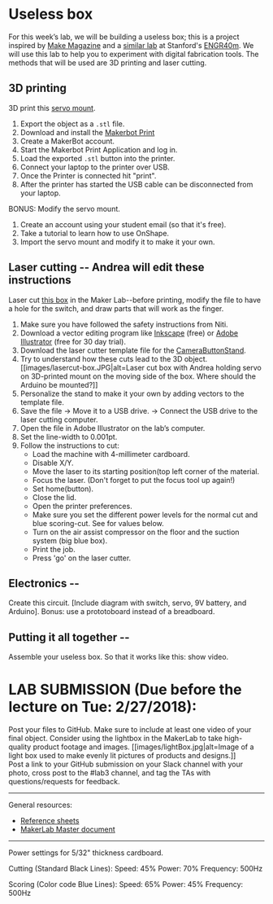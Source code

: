 # Useless box

For this week’s lab, we will be building a useless box; this is a project inspired by [Make Magazine](https://makezine.com/projects/the-most-useless-machine/) and a [similar lab](https://web.stanford.edu/class/engr40m/labs/lab2a.pdf) at Stanford's [ENGR40m](https://web.stanford.edu/class/engr40m/). We will use this lab to help you to experiment with digital fabrication tools. The methods that will be used are 3D printing and laser cutting.  

## 3D printing

3D print this [servo mount](https://www.thingiverse.com/thing:1926568).

1. Export the object as a `.stl` file.
1. Download and install the [Makerbot Print](https://www.makerbot.com/print/)
1. Create a MakerBot account.
1. Start the Makerbot Print Application and log in.
1. Load the exported `.stl` button into the printer.
1. Connect your laptop to the printer over USB.
1. Once the Printer is connected hit "print".
1. After the printer has started the USB cable can be disconnected from your laptop.

BONUS:
Modify the servo mount. 
1. Create an account using your student email (so that it's free).
1. Take a tutorial to learn how to use OnShape.
1. Import the servo mount and modify it to make it your own. 


## Laser cutting -- Andrea will edit these instructions

Laser cut [this box](https://github.com/FAR-Lab/Developing-and-Designing-Interactive-Devices/wiki/uselessbox.ai) in the Maker Lab--before printing, modify the file to have a hole for the switch, and draw parts that will work as the finger. 

1. Make sure you have followed the safety instructions from Niti.
2. Download a vector editing program like [Inkscape](https://inkscape.org/en/) (free) or [Adobe Illustrator](https://www.adobe.com/products/illustrator.html) (free for 30 day trial).
3. Download the laser cutter template file for the [CameraButtonStand](https://github.com/FAR-Lab/Developing-and-Designing-Interactive-Devices/blob/master/CameraButtonStand.svg).
4. Try to understand how these cuts lead to the 3D object.
[[images/lasercut-box.JPG|alt=Laser cut box with Andrea holding servo on 3D-printed mount on the moving side of the box. Where should the Arduino be mounted?]]
5. Personalize the stand to make it your own by adding vectors to the template file.
6. Save the file -> Move it to a USB drive. -> Connect the USB drive to the laser cutting computer.
7.  Open the file in Adobe Illustrator on the lab’s computer.
8.  Set the line-width to 0.001pt.
9.  Follow the instructions to cut:
    * Load the machine with 4-millimeter cardboard.
    * Disable X/Y.
    *  Move the laser to its starting position(top left corner of the material.
    *  Focus the laser. (Don't forget to put the focus tool up again!)
    *  Set home(button).
    *  Close the lid.
    *   Open the printer preferences.
    *   Make sure you set the different power levels for the normal cut and blue scoring-cut. See for values below.
    *   Turn on the air assist compressor on the floor and the suction system (big blue box).
    *   Print the job.
    *   Press 'go' on the laser cutter.

## Electronics --
Create this circuit. [Include diagram with switch, servo, 9V battery, and Arduino]. 
Bonus: use a prototoboard instead of a breadboard.

## Putting it all together --
Assemble your useless box. So that it works like this: show video.

# LAB SUBMISSION (Due before the lecture on Tue: 2/27/2018):
Post your files to GitHub. Make sure to include at least one video of your final object. Consider using the lightbox in the MakerLab to take high-quality product footage and images.
[[images/lightBox.jpg|alt=Image of a light box used to make evenly lit pictures of products and designs.]]  
Post a link to your GitHub submission on your Slack channel with your photo, cross post to the #lab3 channel, and tag the TAs with questions/requests for feedback.

---
General resources:
* [Reference sheets](reference_sheets.zip)
* [MakerLab Master document](https://docs.google.com/document/d/1ozET_Qy7wzQgwnNVcyp3mp056LdwB8jiCJiZLjYnwcU/edit)
---
Power settings for 5/32" thickness cardboard.

Cutting (Standard Black Lines):
    Speed: 45%
    Power: 70%
    Frequency: 500Hz

Scoring (Color code Blue Lines):
    Speed: 65%
    Power: 45%
    Frequency: 500Hz